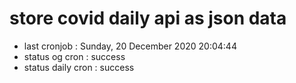 # store covid daily api as json data

- last cronjob : Sunday, 20 December 2020 20:04:44
- status og cron : success
- status daily cron : success
      
      